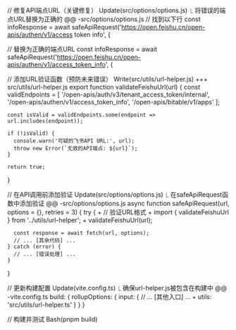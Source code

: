 // 修复API端点URL（关键修复）
Update(src/options/options.js)
  ⎿ 将错误的端点URL替换为正确的
  @@ -src/options/options.js
  // 找到以下行
  const infoResponse = await safeApiRequest('https://open.feishu.cn/open-apis/authen/v1/access token info', {
  
  // 替换为正确的端点URL
  const infoResponse = await safeApiRequest('https://open.feishu.cn/open-apis/authen/v1/access_token_info', {

// 添加URL验证函数（预防未来错误）
Write(src/utils/url-helper.js)
  +++ src/utils/url-helper.js
  export function validateFeishuUrl(url) {
    const validEndpoints = [
      '/open-apis/auth/v3/tenant_access_token/internal',
      '/open-apis/authen/v1/access_token_info',
      '/open-apis/bitable/v1/apps'
    ];
    
    const isValid = validEndpoints.some(endpoint => url.includes(endpoint));
    
    if (!isValid) {
      console.warn('可疑的飞书API URL:', url);
      throw new Error(`无效的API端点: ${url}`);
    }
    
    return true;
  }

// 在API调用前添加验证
Update(src/options/options.js)
  ⎿ 在safeApiRequest函数中添加验证
  @@ -src/options/options.js
  async function safeApiRequest(url, options = {}, retries = 3) {
    try {
      + // 验证URL格式
      + import { validateFeishuUrl } from '../utils/url-helper';
      + validateFeishuUrl(url);
      
      const response = await fetch(url, options);
      // ... [其余代码] ...
    } catch (error) {
      // ... [错误处理] ...
    }
  }

// 更新构建配置
Update(vite.config.ts)
  ⎿ 确保url-helper.js被包含在构建中
  @@ -vite.config.ts
  build: {
    rollupOptions: {
      input: {
        // ... [其他入口] ...
        + utils: 'src/utils/url-helper.ts'
      }
    }
  }

// 构建并测试
Bash(pnpm build)